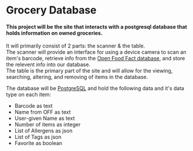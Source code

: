 # Grocery Database
<h4>This project will be the site that interacts with a postgresql database that holds information on owned groceries.</h4> 
<p>
  It will primarily consist of 2 parts: the scanner & the table.<br>
The scanner will provide an interface for using a device camera to scan an item's barcode, retrieve info from the <a href="https://github.com/openfoodfacts/openfoodfacts-server">Open Food Fact database</a>, and store the relevent info into our database.<br>
The table is the primary part of the site and will allow for the viewing, searching, altering, and removing of items in the database.
</p>
<p>
  The database will be <a href="https://www.postgresql.org/">PostgreSQL</a> and hold the following data and it's data type on each item:
  <ul>
    <li>Barcode as text</li>
    <li>Name from OFF as text</li>
    <li>User-given Name as text</li>
    <li>Number of items as integer</li>
    <li>List of Allergens as json</li>
    <li>List of Tags as json</li>
    <li>Favorite as boolean</li>
  </ul>
</p>

